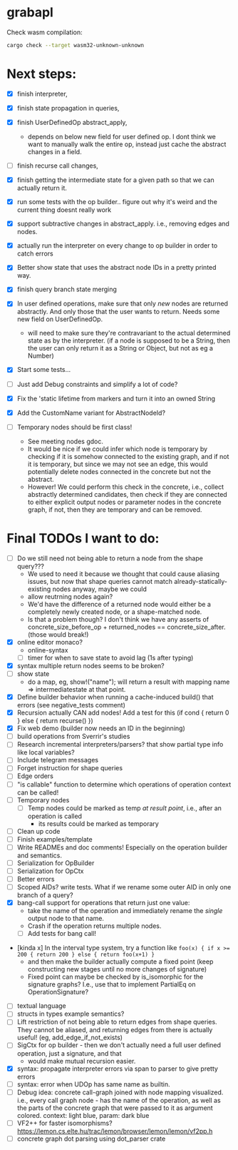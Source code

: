 # grabapl

Check wasm compilation:
```bash
cargo check --target wasm32-unknown-unknown
```


# Next steps:
- [x] finish interpreter, 
- [x] finish state propagation in queries, 
- [x] finish UserDefinedOp abstract_apply, 
  - depends on below new field for user defined op. I dont think we want to manually walk the entire op, instead just cache the abstract changes in a field.
- [ ] finish recurse call changes, 
- [x] finish getting the intermediate state for a given path so that we can actually return it.
- [x] run some tests with the op builder.. figure out why it's weird and the current thing doesnt really work
- [x] support subtractive changes in abstract_apply. i.e., removing edges and nodes.
- [x] actually run the interpreter on every change to op builder in order to catch errors
- [x] Better show state that uses the abstract node IDs in a pretty printed way.
- [x] finish query branch state merging

- [x] In user defined operations, make sure that only _new_ nodes are returned abstractly. And only those that the user wants to return. Needs some new field on UserDefinedOp.
  * will need to make sure they're contravariant to the actual determined state as by the interpreter. (if a node is supposed to be a String, then the user can only return it as a String or Object, but not as eg a Number)
  
- [x] Start some tests...
- [ ] Just add Debug constraints and simplify a lot of code?
- [x] Fix the 'static lifetime from markers and turn it into an owned String
- [x] Add the CustomName variant for AbstractNodeId?
- [ ] Temporary nodes should be first class!
  - See meeting nodes gdoc.
  - It would be nice if we could infer which node is temporary by checking
    if it is somehow connected to the existing graph, and if not it is temporary, but since we may not see an edge, this would potentially delete nodes connected in the concrete but not the abstract.
  - However! We could perform this check in the concrete, i.e., collect abstractly determined candidates, then
    check if they are connected to either explicit output nodes or parameter nodes in the concrete graph, if not, then they are temporary and can be removed.


# Final TODOs I want to do:
- [ ] Do we still need not being able to return a node from the shape query???
    - We used to need it because we thought that could cause aliasing issues, but now that shape queries cannot match already-statically-existing nodes anyway, maybe we could 
    - allow reutrning nodes again? 
    - We'd have the difference of a returned node would either be a completely newly created node, or a shape-matched node.
    - Is that a problem though? I don't think we have any asserts of concrete_size_before_op + returned_nodes == concrete_size_after. (those would break!)
- [x] online editor monaco?
  - online-syntax
  - [ ] timer for when to save state to avoid lag (1s after typing)
- [x] syntax multiple return nodes seems to be broken?
- [ ] show state
  - do a map, eg, show!("name"); will return a result with mapping name => intermediatestate at that point.
- [x] Define builder behavior when running a cache-induced build() that errors (see negative_tests comment)
- [x] Recursion actually CAN add nodes! Add a test for this (if cond { return 0 } else { return recurse() })
- [x] Fix web demo (builder now needs an ID in the beginning)
- [ ] build operations from Sverrir's studies
- [ ] Research incremental interpreters/parsers? that show partial type info like local variables?
- [ ] Include telegram messages
- [ ] Forget instruction for shape queries
- [ ] Edge orders
- [ ] "is callable" function to determine which operations of operation context can be called!
- [ ] Temporary nodes
  - [ ] Temp nodes could be marked as temp _at result point_, i.e., after an operation is called
    - its results could be marked as temporary
- [ ] Clean up code
- [ ] Finish examples/template
- [ ] Write READMEs and doc comments! Especially on the operation builder and semantics.
- [ ] Serialization for OpBuilder
- [ ] Serialization for OpCtx
- [ ] Better errors
- [ ] Scoped AIDs? write tests. What if we rename some outer AID in only one branch of a query?
- [x] bang-call support for operations that return just one value:
   * take the name of the operation and immediately rename the _single_ output node to that name.
   * Crash if the operation returns multiple nodes.
  - [ ] Add tests for bang call!
- [kinda x] In the interval type system, try a function like `foo(x) { if x >= 200 { return 200 } else { return foo(x+1) }`
  - and then make the builder actually compute a fixed point (keep constructing new stages until no more changes of signature)
  - Fixed point can maybe be checked by is_isomorphic for the signature graphs? I.e., use that to implement PartialEq on OperationSignature?
- [ ] textual language
- [ ] structs in types example semantics?
- [ ] Lift restriction of not being able to return edges from shape queries. They cannot be aliased, and returning edges from there is actually useful! (eg, add_edge_if_not_exists)
- [ ] SigCtx for op builder - then we don't actually need a full user defined operation, just a signature, and that
   - would make mutual recursion easier.
- [x] syntax: propagate interpreter errors via span to parser to give pretty errors
- [ ] syntax: error when UDOp has same name as builtin.
- [ ] Debug idea: concrete call-graph joined with node mapping visualized. i.e., every call graph node
      - has the name of the operation, as well as the parts of the concrete graph that were passed to it as argument colored. context: light blue, param: dark blue
- [ ] VF2++ for faster isomorphisms? https://lemon.cs.elte.hu/trac/lemon/browser/lemon/lemon/vf2pp.h
- [ ] concrete graph dot parsing using dot_parser crate